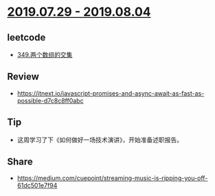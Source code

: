 # [2019.07.29 - 2019.08.04](https://github.com/vjudge/ARTS/blob/master/2019/第0016周.md)

## leetcode
* [349.两个数组的交集](https://github.com/vjudge/leetcode/tree/master/349.两个数组的交集)

## Review
* https://itnext.io/javascript-promises-and-async-await-as-fast-as-possible-d7c8c8ff0abc

## Tip
* 这周学习了下《如何做好一场技术演讲》，开始准备述职报告。

## Share
* https://medium.com/cuepoint/streaming-music-is-ripping-you-off-61dc501e7f94
